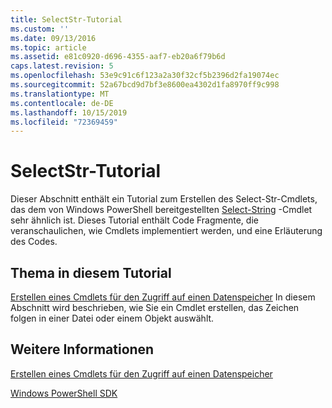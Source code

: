 ```yaml
---
title: SelectStr-Tutorial
ms.custom: ''
ms.date: 09/13/2016
ms.topic: article
ms.assetid: e81c0920-d696-4355-aaf7-eb20a6f79b6d
caps.latest.revision: 5
ms.openlocfilehash: 53e9c91c6f123a2a30f32cf5b2396d2fa19074ec
ms.sourcegitcommit: 52a67bcd9d7bf3e8600ea4302d1fa8970ff9c998
ms.translationtype: MT
ms.contentlocale: de-DE
ms.lasthandoff: 10/15/2019
ms.locfileid: "72369459"
---
```

# <a name="selectstr-tutorial"></a>SelectStr-Tutorial

Dieser Abschnitt enthält ein Tutorial zum Erstellen des Select-Str-Cmdlets, das dem von Windows PowerShell bereitgestellten [Select-String](/powershell/module/microsoft.powershell.utility/select-string) -Cmdlet sehr ähnlich ist. Dieses Tutorial enthält Code Fragmente, die veranschaulichen, wie Cmdlets implementiert werden, und eine Erläuterung des Codes.

## <a name="topic-in-this-tutorial"></a>Thema in diesem Tutorial

[Erstellen eines Cmdlets für den Zugriff auf einen Datenspeicher](./creating-a-cmdlet-to-access-a-data-store.md) In diesem Abschnitt wird beschrieben, wie Sie ein Cmdlet erstellen, das Zeichen folgen in einer Datei oder einem Objekt auswählt.

## <a name="see-also"></a>Weitere Informationen

[Erstellen eines Cmdlets für den Zugriff auf einen Datenspeicher](./creating-a-cmdlet-to-access-a-data-store.md)

[Windows PowerShell SDK](../windows-powershell-reference.md)
